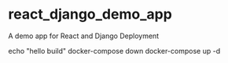 # react_django_demo_app
A demo app for React and Django Deployment

echo "hello build"
docker-compose down
docker-compose up -d
